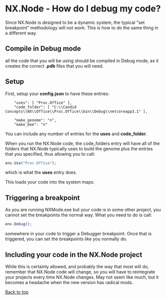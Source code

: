 # NX.Node - How do I debug my code?

Since NX.Node is designed to be a dynamic system, the typical "set breakpoint"
methodology will not work.  This is how to do the same thing in a different way.

## Compile in Debug mode

all the code that you will be using should be compiled in Debug mode, as it creates the correct
**.pdb** files that you will need.

## Setup

First, setup your **config.json** to have these entries:
```
	"uses": [ "Proc.Office" ],
	"code_folder": [ "C:\\Candid Concepts\\NX\\Office\\Proc.Office\\bin\\Debug\\netcoreapp3.1" ],

	"make_genome": "n",
	"make_bee": "n"
```
You can include any number of entries for the **uses** and **code_folder**.

When you run the NX.Node code, the code_folders entry will have all of the folders that
NX.Node typically uses to build the genome plus the entries that you specified, thus
allowing you to call:
```JavaScript
env.Use("Proc.Office");
```
which is what the **uses** entry does.

This loads your code into the system maps.

## Triggering a breakpoint

As you are running NXMode.exe but your code is in some other project, you cannot
set the breakpoints the normal way.  What you need to do is call:
```JavaScript
env.Debug();
```
somewhere in your code to trigger a Debugger breakpoint.  Once that is triggered,
you can set the breakpoints like you normally do.

## Including your code in the NX.Node project

While this is certainly allowed, and probably the way that most will do, remember
that NX.Node code will change, so you will have to reintegrate your projects every time
NX.Node changes.  May not seem like much, but it becomes a headache when the
new version has radical mods. 

[Back to top](../README.md)